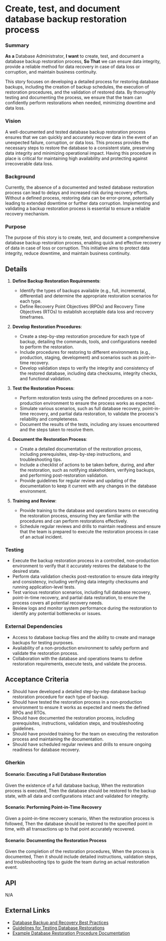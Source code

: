 
# Create, test, and document database backup restoration process
### Summary
**As a** Database Administrator, **I want** to create, test, and document a database backup restoration process, **So That** we can ensure data integrity, provide a reliable method for data recovery in case of data loss or corruption, and maintain business continuity.

This story focuses on developing a detailed process for restoring database backups, including the creation of backup schedules, the execution of restoration procedures, and the validation of restored data. By thoroughly testing and documenting the process, we ensure that the team can confidently perform restorations when needed, minimizing downtime and data loss.

### Vision
A well-documented and tested database backup restoration process ensures that we can quickly and accurately recover data in the event of an unexpected failure, corruption, or data loss. This process provides the necessary steps to restore the database to a consistent state, preserving data integrity and minimizing operational impact. Having this procedure in place is critical for maintaining high availability and protecting against irrecoverable data loss.

### Background
Currently, the absence of a documented and tested database restoration process can lead to delays and increased risk during recovery efforts. Without a defined process, restoring data can be error-prone, potentially leading to extended downtime or further data corruption. Implementing and validating a backup restoration process is essential to ensure a reliable recovery mechanism.

### Purpose
The purpose of this story is to create, test, and document a comprehensive database backup restoration process, enabling quick and effective recovery of data in case of loss or corruption. This initiative aims to protect data integrity, reduce downtime, and maintain business continuity.

## Details
1. **Define Backup Restoration Requirements**:
    - Identify the types of backups available (e.g., full, incremental, differential) and determine the appropriate restoration scenarios for each type.
    - Define Recovery Point Objectives (RPOs) and Recovery Time Objectives (RTOs) to establish acceptable data loss and recovery timeframes.

2. **Develop Restoration Procedures**:
    - Create a step-by-step restoration procedure for each type of backup, detailing the commands, tools, and configurations needed to perform the restoration.
    - Include procedures for restoring to different environments (e.g., production, staging, development) and scenarios such as point-in-time recovery.
    - Develop validation steps to verify the integrity and consistency of the restored database, including data checksums, integrity checks, and functional validation.

3. **Test the Restoration Process**:
    - Perform restoration tests using the defined procedures on a non-production environment to ensure the process works as expected.
    - Simulate various scenarios, such as full database recovery, point-in-time recovery, and partial data restoration, to validate the process's reliability and completeness.
    - Document the results of the tests, including any issues encountered and the steps taken to resolve them.

4. **Document the Restoration Process**:
    - Create a detailed documentation of the restoration process, including prerequisites, step-by-step instructions, and troubleshooting tips.
    - Include a checklist of actions to be taken before, during, and after the restoration, such as notifying stakeholders, verifying backups, and performing post-restoration validation.
    - Provide guidelines for regular review and updating of the documentation to keep it current with any changes in the database environment.

5. **Training and Review**:
    - Provide training to the database and operations teams on executing the restoration process, ensuring they are familiar with the procedures and can perform restorations effectively.
    - Schedule regular reviews and drills to maintain readiness and ensure that the team is prepared to execute the restoration process in case of an actual incident.

### Testing
- Execute the backup restoration process in a controlled, non-production environment to verify that it accurately restores the database to the desired state.
- Perform data validation checks post-restoration to ensure data integrity and consistency, including verifying data integrity checksums and running application-level tests.
- Test various restoration scenarios, including full database recovery, point-in-time recovery, and partial data restoration, to ensure the process covers all potential recovery needs.
- Review logs and monitor system performance during the restoration to identify any potential bottlenecks or issues.

### External Dependencies
- Access to database backup files and the ability to create and manage backups for testing purposes.
- Availability of a non-production environment to safely perform and validate the restoration process.
- Collaboration with the database and operations teams to define restoration requirements, execute tests, and validate the process.

## Acceptance Criteria
- Should have developed a detailed step-by-step database backup restoration procedure for each type of backup.
- Should have tested the restoration process in a non-production environment to ensure it works as expected and meets the defined RPOs and RTOs.
- Should have documented the restoration process, including prerequisites, instructions, validation steps, and troubleshooting guidelines.
- Should have provided training for the team on executing the restoration process and maintaining the documentation.
- Should have scheduled regular reviews and drills to ensure ongoing readiness for database recovery.

### Gherkin
#### Scenario: Executing a Full Database Restoration
Given the existence of a full database backup,
When the restoration process is executed,
Then the database should be restored to the backup state, with all data and configurations intact and validated for integrity.

#### Scenario: Performing Point-in-Time Recovery
Given a point-in-time recovery scenario,
When the restoration process is followed,
Then the database should be restored to the specified point in time, with all transactions up to that point accurately recovered.

#### Scenario: Documenting the Restoration Process
Given the completion of the restoration procedures,
When the process is documented,
Then it should include detailed instructions, validation steps, and troubleshooting tips to guide the team during an actual restoration event.

## API
N/A

## External Links
- [Database Backup and Recovery Best Practices](#)
- [Guidelines for Testing Database Restorations](#)
- [Example Database Restoration Procedure Documentation](#)
